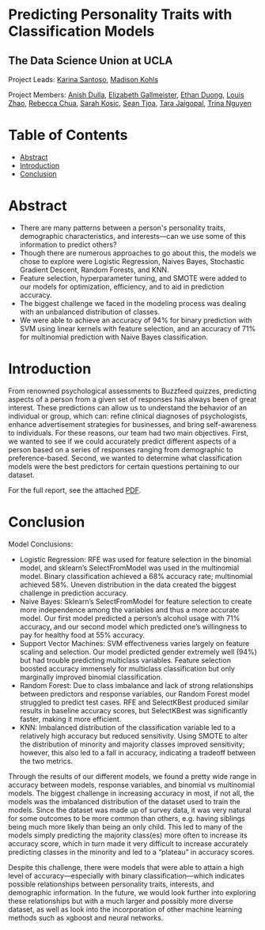 # Predicting Personality Traits with Classification Models
## The Data Science Union at UCLA
Project Leads: [Karina Santoso](https://github.com/kcsantoso), [Madison Kohls](https://github.com/madisonkohls)

Project Members: [Anish Dulla](https://github.com/AnishDulla), [Elizabeth Gallmeister](https://github.com/elizabethgallmeister), [Ethan Duong](https://github.com/eduong100), [Louis Zhao](https://github.com/louis-zhao101), [Rebecca Chua](https://github.com/beccachua), [Sarah Kosic](https://github.com/sarahkos), [Sean Tjoa](https://github.com/seantjoa), [Tara Jaigopal](https://github.com/tarajaigopal), [Trina Nguyen](https://github.com/Trina152)

# Table of Contents
- [Abstract](#Abstract)
- [Introduction](#Introduction)
- [Conclusion](#Conclusion)

# Abstract
* There are many patterns between a person's personality traits, demographic characteristics, and interests—can we use some of this information to predict others?
* Though there are numerous approaches to go about this, the models we chose to explore were Logistic Regression, Naives Bayes, Stochastic Gradient Descent, Random Forests, and KNN.
* Feature selection, hyperparameter tuning, and SMOTE were added to our models for optimization, efficiency, and to aid in prediction accuracy.
* The biggest challenge we faced in the modeling process was dealing with an unbalanced distribution of classes.
* We were able to achieve an accuracy of 94% for binary prediction with SVM using linear kernels with feature selection, and an accuracy of 71% for multinomial prediction with Naive Bayes classification.

# Introduction
From renowned psychological assessments to Buzzfeed quizzes, predicting aspects of a person from a given set of responses has always been of great interest. These predictions can allow us to understand the behavior of an individual or group, which can: refine clinical diagnoses of psychologists, enhance advertisement strategies for businesses, and bring self-awareness to individuals. For these reasons, our team had two main objectives. First, we wanted to see if we could accurately predict different aspects of a person based on a series of responses ranging from demographic to preference-based. Second, we wanted to determine what classification models were the best predictors for certain questions pertaining to our dataset.

For the full report, see the attached [PDF]().

# Conclusion
Model Conclusions:
* Logistic Regression: RFE was used for feature selection in the binomial model, and sklearn’s SelectFromModel was used in the multinomial model. Binary classification achieved a 68% accuracy rate; multinomial achieved 58%. Uneven distribution in the data created the biggest challenge in prediction accuracy.
* Naive Bayes: Sklearn’s SelectFromModel for feature selection to create more independence among the variables and thus a more accurate model. Our first model predicted a person’s alcohol usage with 71% accuracy, and our second model which predicted one’s willingness to pay for healthy food at 55% accuracy.
* Support Vector Machines: SVM effectiveness varies largely on feature scaling and selection. Our model predicted gender extremely well (94%) but had trouble predicting multiclass variables. Feature selection boosted accuracy immensely for multiclass classification but only marginally improved binomial classification.
* Random Forest: Due to class imbalance and lack of strong relationships between predictors and response variables, our Random Forest model struggled to predict test cases. RFE and SelectKBest produced similar results in baseline accuracy scores, but SelectKBest was significantly faster, making it more efficient.
* KNN: Imbalanced distribution of the classification variable led to a relatively high accuracy but reduced sensitivity. Using SMOTE to alter the distribution of minority and majority classes improved sensitivity; however, this also led to a fall in accuracy, indicating a tradeoff between the two metrics.

Through the results of our different models, we found a pretty wide range in accuracy between models, response variables, and binomial vs multinomial models. The biggest challenge in increasing accuracy in most, if not all, the models was the imbalanced distribution of the dataset used to train the models. Since the dataset was made up of survey data, it was very natural for some outcomes to be more common than others, e.g. having siblings being much more likely than being an only child. This led to many of the models simply predicting the majority class(es) more often to increase its accuracy score, which in turn made it very difficult to increase accurately predicting classes in the minority and led to a “plateau” in accuracy scores.

Despite this challenge, there were models that were able to attain a high level of accuracy—especially with binary classification—which indicates possible relationships between personality traits, interests, and demographic information. In the future, we would look further into exploring these relationships but with a much larger and possibly more diverse dataset, as well as look into the incorporation of other machine learning methods such as xgboost and neural networks.
